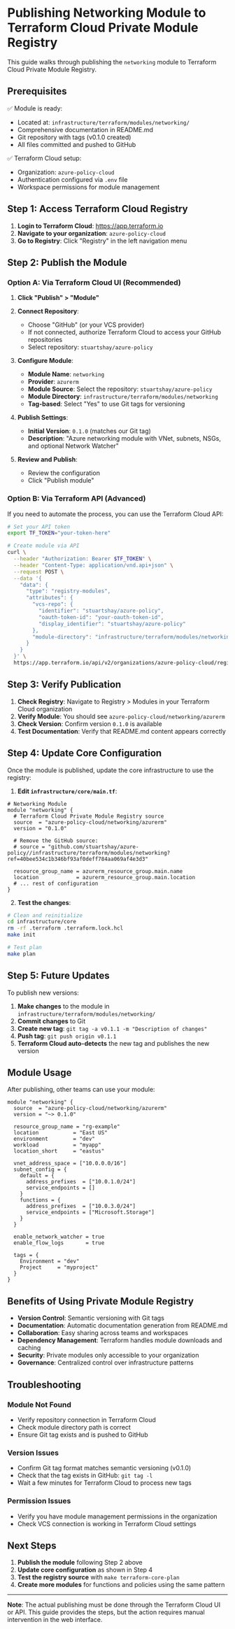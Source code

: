 # Publishing Networking Module to Terraform Cloud Private Module Registry

This guide walks through publishing the `networking` module to Terraform Cloud Private Module Registry.

## Prerequisites

✅ Module is ready:
- Located at: `infrastructure/terraform/modules/networking/`
- Comprehensive documentation in README.md
- Git repository with tags (v0.1.0 created)
- All files committed and pushed to GitHub

✅ Terraform Cloud setup:
- Organization: `azure-policy-cloud`
- Authentication configured via `.env` file
- Workspace permissions for module management

## Step 1: Access Terraform Cloud Registry

1. **Login to Terraform Cloud**: https://app.terraform.io
2. **Navigate to your organization**: `azure-policy-cloud`
3. **Go to Registry**: Click "Registry" in the left navigation menu

## Step 2: Publish the Module

### Option A: Via Terraform Cloud UI (Recommended)

1. **Click "Publish" > "Module"**

2. **Connect Repository**:
   - Choose "GitHub" (or your VCS provider)
   - If not connected, authorize Terraform Cloud to access your GitHub repositories
   - Select repository: `stuartshay/azure-policy`

3. **Configure Module**:
   - **Module Name**: `networking`
   - **Provider**: `azurerm`
   - **Module Source**: Select the repository: `stuartshay/azure-policy`
   - **Module Directory**: `infrastructure/terraform/modules/networking`
   - **Tag-based**: Select "Yes" to use Git tags for versioning

4. **Publish Settings**:
   - **Initial Version**: `0.1.0` (matches our Git tag)
   - **Description**: "Azure networking module with VNet, subnets, NSGs, and optional Network Watcher"

5. **Review and Publish**:
   - Review the configuration
   - Click "Publish module"

### Option B: Via Terraform API (Advanced)

If you need to automate the process, you can use the Terraform Cloud API:

```bash
# Set your API token
export TF_TOKEN="your-token-here"

# Create module via API
curl \
  --header "Authorization: Bearer $TF_TOKEN" \
  --header "Content-Type: application/vnd.api+json" \
  --request POST \
  --data '{
    "data": {
      "type": "registry-modules",
      "attributes": {
        "vcs-repo": {
          "identifier": "stuartshay/azure-policy",
          "oauth-token-id": "your-oauth-token-id",
          "display_identifier": "stuartshay/azure-policy"
        },
        "module-directory": "infrastructure/terraform/modules/networking"
      }
    }
  }' \
  https://app.terraform.io/api/v2/organizations/azure-policy-cloud/registry-modules
```

## Step 3: Verify Publication

1. **Check Registry**: Navigate to Registry > Modules in your Terraform Cloud organization
2. **Verify Module**: You should see `azure-policy-cloud/networking/azurerm`
3. **Check Version**: Confirm version `0.1.0` is available
4. **Test Documentation**: Verify that README.md content appears correctly

## Step 4: Update Core Configuration

Once the module is published, update the core infrastructure to use the registry:

1. **Edit `infrastructure/core/main.tf`**:

```hcl
# Networking Module
module "networking" {
  # Terraform Cloud Private Module Registry source
  source  = "azure-policy-cloud/networking/azurerm"
  version = "0.1.0"

  # Remove the GitHub source:
  # source = "github.com/stuartshay/azure-policy//infrastructure/terraform/modules/networking?ref=40bee534c1b346bf93af0deff784aa069af4e3d3"

  resource_group_name = azurerm_resource_group.main.name
  location            = azurerm_resource_group.main.location
  # ... rest of configuration
}
```

2. **Test the changes**:

```bash
# Clean and reinitialize
cd infrastructure/core
rm -rf .terraform .terraform.lock.hcl
make init

# Test plan
make plan
```

## Step 5: Future Updates

To publish new versions:

1. **Make changes** to the module in `infrastructure/terraform/modules/networking/`
2. **Commit changes** to Git
3. **Create new tag**: `git tag -a v0.1.1 -m "Description of changes"`
4. **Push tag**: `git push origin v0.1.1`
5. **Terraform Cloud auto-detects** the new tag and publishes the new version

## Module Usage

After publishing, other teams can use your module:

```hcl
module "networking" {
  source  = "azure-policy-cloud/networking/azurerm"
  version = "~> 0.1.0"

  resource_group_name = "rg-example"
  location           = "East US"
  environment        = "dev"
  workload           = "myapp"
  location_short     = "eastus"

  vnet_address_space = ["10.0.0.0/16"]
  subnet_config = {
    default = {
      address_prefixes  = ["10.0.1.0/24"]
      service_endpoints = []
    }
    functions = {
      address_prefixes  = ["10.0.3.0/24"]
      service_endpoints = ["Microsoft.Storage"]
    }
  }

  enable_network_watcher = true
  enable_flow_logs       = true

  tags = {
    Environment = "dev"
    Project     = "myproject"
  }
}
```

## Benefits of Using Private Module Registry

- **Version Control**: Semantic versioning with Git tags
- **Documentation**: Automatic documentation generation from README.md
- **Collaboration**: Easy sharing across teams and workspaces
- **Dependency Management**: Terraform handles module downloads and caching
- **Security**: Private modules only accessible to your organization
- **Governance**: Centralized control over infrastructure patterns

## Troubleshooting

### Module Not Found
- Verify repository connection in Terraform Cloud
- Check module directory path is correct
- Ensure Git tag exists and is pushed to GitHub

### Version Issues
- Confirm Git tag format matches semantic versioning (v0.1.0)
- Check that the tag exists in GitHub: `git tag -l`
- Wait a few minutes for Terraform Cloud to process new tags

### Permission Issues
- Verify you have module management permissions in the organization
- Check VCS connection is working in Terraform Cloud settings

## Next Steps

1. **Publish the module** following Step 2 above
2. **Update core configuration** as shown in Step 4
3. **Test the registry source** with `make terraform-core-plan`
4. **Create more modules** for functions and policies using the same pattern

---

**Note**: The actual publishing must be done through the Terraform Cloud UI or API. This guide provides the steps, but the action requires manual intervention in the web interface.
